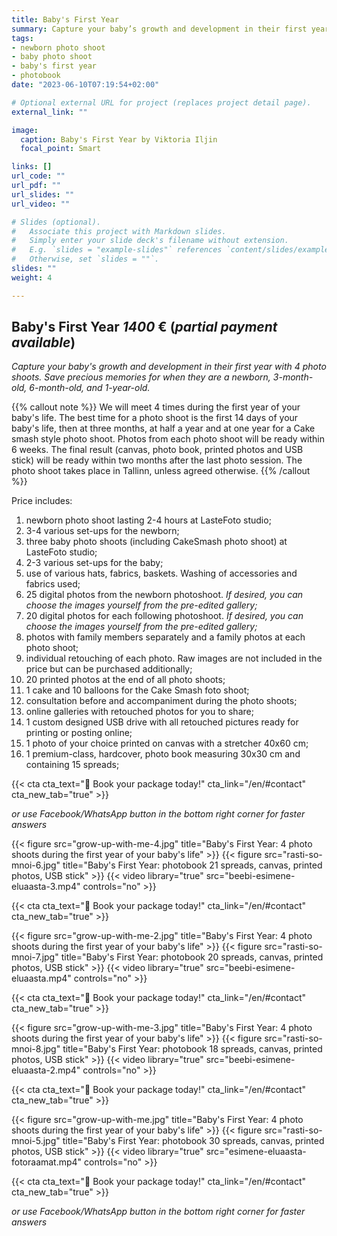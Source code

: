 ```yaml
---
title: Baby's First Year
summary: Capture your baby’s growth and development in their first year with 4 photo shoots. Save precious memories for when they are a newborn, 3-month-old, 6-month-old, and 1-year-old.
tags:
- newborn photo shoot
- baby photo shoot
- baby's first year
- photobook
date: "2023-06-10T07:19:54+02:00"

# Optional external URL for project (replaces project detail page).
external_link: ""

image:
  caption: Baby's First Year by Viktoria Iljin
  focal_point: Smart

links: []
url_code: ""
url_pdf: ""
url_slides: ""
url_video: ""

# Slides (optional).
#   Associate this project with Markdown slides.
#   Simply enter your slide deck's filename without extension.
#   E.g. `slides = "example-slides"` references `content/slides/example-slides.md`.
#   Otherwise, set `slides = ""`.
slides: ""
weight: 4

---
```

## Baby's First Year *1400* € (_partial payment available_)
_Capture your baby's growth and development in their first year with 4 photo shoots. Save precious memories for when they are a newborn, 3-month-old, 6-month-old, and 1-year-old._

{{% callout note %}}
We will meet 4 times during the first year of your baby's life. The best time for a photo shoot is the first 14 days of your baby's life, then at three months, at half a year and at one year for a Cake smash style photo shoot. Photos from each photo shoot will be ready within 6 weeks. The final result (canvas, photo book, printed photos and USB stick) will be ready within two months after the last photo session. The photo shoot takes place in Tallinn, unless agreed otherwise.
{{% /callout %}}

Price includes:
1. newborn photo shoot lasting 2-4 hours at LasteFoto studio;
2. 3-4 various set-ups for the newborn;
3. three baby photo shoots (including CakeSmash photo shoot) at LasteFoto studio;
4. 2-3 various set-ups for the baby;
5. use of various hats, fabrics, baskets. Washing of accessories and fabrics used;
6. 25 digital photos from the newborn photoshoot. _If desired, you can choose the images yourself from the pre-edited gallery;_
7. 20 digital photos for each following photoshoot. _If desired, you can choose the images yourself from the pre-edited gallery;_
8. photos with family members separately and a family photos at each photo shoot;
9. individual retouching of each photo. Raw images are not included in the price but can be purchased additionally;
10. 20 printed photos at the end of all photo shoots;
11. 1 cake and 10 balloons for the Cake Smash foto shoot;
12. consultation before and accompaniment during the photo shoots;
13. online galleries with retouched photos for you to share;
14. 1 custom designed USB drive with all retouched pictures ready for printing or posting online;
15. 1 photo of your choice printed on canvas with a stretcher 40x60 cm;
16. 1 premium-class, hardcover, photo book measuring 30x30 cm and containing 15 spreads;

{{< cta cta_text="💛 Book your package today!" cta_link="/en/#contact" cta_new_tab="true" >}}

_or use Facebook/WhatsApp button in the bottom right corner for faster answers_

{{< figure src="grow-up-with-me-4.jpg" title="Baby's First Year: 4 photo shoots during the first year of your baby's life" >}}
{{< figure src="rasti-so-mnoi-6.jpg" title="Baby's First Year: photobook 21 spreads, canvas, printed photos, USB stick" >}}
{{< video library="true" src="beebi-esimene-eluaasta-3.mp4" controls="no" >}}

{{< cta cta_text="💛 Book your package today!" cta_link="/en/#contact" cta_new_tab="true" >}}

{{< figure src="grow-up-with-me-2.jpg" title="Baby's First Year: 4 photo shoots during the first year of your baby's life" >}}
{{< figure src="rasti-so-mnoi-7.jpg" title="Baby's First Year: photobook 20 spreads, canvas, printed photos, USB stick" >}}
{{< video library="true" src="beebi-esimene-eluaasta.mp4" controls="no" >}}

{{< cta cta_text="💛 Book your package today!" cta_link="/en/#contact" cta_new_tab="true" >}}

{{< figure src="grow-up-with-me-3.jpg" title="Baby's First Year: 4 photo shoots during the first year of your baby's life" >}}
{{< figure src="rasti-so-mnoi-8.jpg" title="Baby's First Year: photobook 18 spreads, canvas, printed photos, USB stick" >}}
{{< video library="true" src="beebi-esimene-eluaasta-2.mp4" controls="no" >}}

{{< cta cta_text="💛 Book your package today!" cta_link="/en/#contact" cta_new_tab="true" >}}

{{< figure src="grow-up-with-me.jpg" title="Baby's First Year: 4 photo shoots during the first year of your baby's life" >}}
{{< figure src="rasti-so-mnoi-5.jpg" title="Baby's First Year: photobook 30 spreads, canvas, printed photos, USB stick" >}}
{{< video library="true" src="esimene-eluaasta-fotoraamat.mp4" controls="no" >}}

{{< cta cta_text="💛 Book your package today!" cta_link="/en/#contact" cta_new_tab="true" >}}

_or use Facebook/WhatsApp button in the bottom right corner for faster answers_
